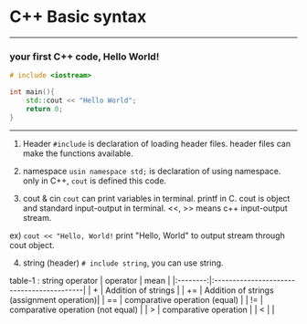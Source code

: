 # C++ Basic syntax

***

### your first C++ code, Hello World!
```cpp
# include <iostream>

int main(){
    std::cout << "Hello World";
    return 0; 
}
```

***

1. Header
`#include` is declaration of loading header files.
header files can make the functions available.

2. namespace
`usin namespace std;` is declaration of using namespace.
only in C++, `cout` is defined this code.

3. cout & cin
`cout` can print variables in terminal. printf in C.
cout is object and standard input-output in terminal.
<<, >> means c++ input-output stream.

ex) `cout << "Hello, World!`
print "Hello, World" to output stream through cout object.

4. string (header)
`# include string`, you can use string.

table-1 : string operator
| operator |                 mean                      |
|:--------:|:------------------------------------------|
|     +    | Addition of strings                       |
|    +=    | Addition of strings (assignment operation)|
|    ==    | comparative operation (equal)             |
|    !=    | comparative operation (not equal)         |
|     >    | comparative operation                     |
|     <    |                                           |